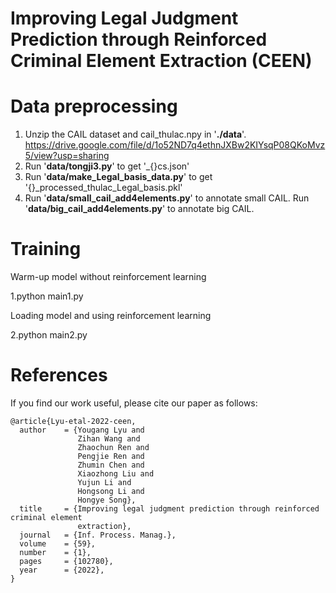 # Improving Legal Judgment Prediction through Reinforced Criminal Element Extraction (CEEN)
# Data preprocessing

1. Unzip the CAIL dataset and cail_thulac.npy in '**./data**'. 
   https://drive.google.com/file/d/1o52ND7q4ethnJXBw2KIYsqP08QKoMvz5/view?usp=sharing
2. Run '**data/tongji3.py**' to get '_{}cs.json' 
3. Run '**data/make_Legal_basis_data.py**' to get '{}_processed_thulac_Legal_basis.pkl'
4. Run '**data/small_cail_add4elements.py**' to annotate small CAIL. Run '**data/big_cail_add4elements.py**' to annotate big CAIL.

# Training

Warm-up model without reinforcement learning

1.python main1.py 

Loading model and using reinforcement learning

2.python main2.py

# References

If you find our work useful, please cite our paper as follows:

```
@article{Lyu-etal-2022-ceen,
  author    = {Yougang Lyu and
               Zihan Wang and
               Zhaochun Ren and
               Pengjie Ren and
               Zhumin Chen and
               Xiaozhong Liu and
               Yujun Li and
               Hongsong Li and
               Hongye Song},
  title     = {Improving legal judgment prediction through reinforced criminal element
               extraction},
  journal   = {Inf. Process. Manag.},
  volume    = {59},
  number    = {1},
  pages     = {102780},
  year      = {2022},
}
```
